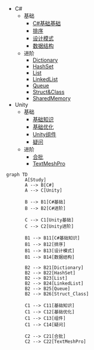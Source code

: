 - C#
  - 基础
    - [C#基础基础](Document/C#/C#基础知识.md)
    - [排序](Document/C#/排序.md)
    - [设计模式](Document/C#/设计模式.md)
    - [数据结构](Document/C#/数据结构.md)
  - 进阶
    - [Dictionary](Document/C#/C#进阶/Dictionary.md)
    - [HashSet](Document/C#/C#进阶/HashSet.md)
    - [List](Document/C#/C#进阶/List.md)
    - [LinkedList](Document/C#/C#进阶/LinkedList.md)
    - [Queue](Document/C#/C#进阶/Queue.md)
    - [Struct&Class](Document/C#/C#进阶/Struct&Class.md)
    - [SharedMemory](Document/C#/C#进阶/SharedMemory.md)
- Unity
  - 基础
    - [基础知识](Document/Unity/Unity基础知识.md)
    - [基础优化](Document/Unity/Unity基础优化.md)
    - [Unity组件](Document/Unity/Unity组件.md)
    - [疑问](Document/Unity/疑问.md)
  - 进阶
    - [合批](Document/进阶/合批.md)
    - [TextMeshPro](Document/Unity/进阶/TextMeshPro.md)

```mermaid
graph TD
       A[Study] 
       A --> B[C#]
       A --> C[Unity]
       
       B --> B1[C#基础]
       B --> B2[C#进阶]
       
       C --> C1[Unity基础]
       C --> C2[Unity进阶]
       
       B1 --> B11[C#基础知识]
       B1 --> B12[排序]
       B1 --> B13[设计模式]
       B1 --> B14[数据结构]
       
       B2 --> B21[Dictionary]
       B2 --> B22[HashSet]
       B2 --> B23[List]
       B2 --> B24[LinkedList]
       B2 --> B25[Queue]
       B2 --> B26[Struct_Class]
       
       C1 --> C11[基础知识]
       C1 --> C12[基础优化]
       C1 --> C13[组件]
       C1 --> C14[疑问]
       
       C2 --> C21[合批]
       C2 --> C22[TextMeshPro]
```
